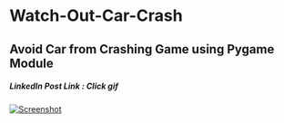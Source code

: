 # Watch-Out-Car-Crash

## Avoid Car from Crashing Game using Pygame Module

##### LinkedIn Post Link : Click gif

[![Screenshot](https://github.com/imvickykumar999/Watch-Out-Car-Crash/blob/master/image/gif-watch-out.gif)](https://www.linkedin.com/feed/update/urn:li:activity:6704028774545031169/)
